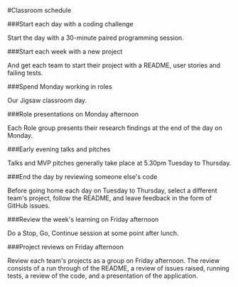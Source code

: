 #Classroom schedule  

###Start each day with a coding challenge 

Start the day with a 30-minute paired programming session. 

###Start each week with a new project 

And get each team to start their project with a README, user stories and failing tests.  

###Spend Monday working in roles 

Our Jigsaw classroom day.  

###Role presentations on Monday afternoon 

Each Role group presents their research findings at the end of the day on Monday.  

###Early evening talks and pitches 

Talks and MVP pitches generally take place at 5.30pm Tuesday to Thursday.  

###End the day by reviewing someone else's code 

Before going home each day on Tuesday to Thursday, select a different team's project, follow the README, and leave feedback in the form of GitHub issues.  

###Review the week's learning on Friday afternoon 

Do a Stop, Go, Continue session at some point after lunch.  

###Project reviews on Friday afternoon 

Review each team's projects as a group on Friday afternoon. The review consists of a run through of the README, a review of issues raised, running tests, a review of the code, and a presentation of the application. 

